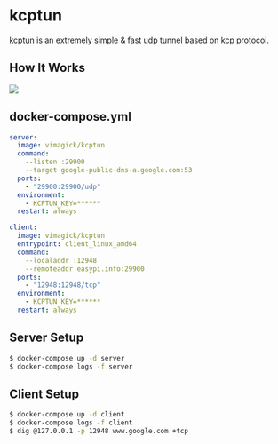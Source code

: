 kcptun
======

[kcptun][1] is an extremely simple & fast udp tunnel based on kcp protocol.

## How It Works

![][2]

## docker-compose.yml

```yaml
server:
  image: vimagick/kcptun
  command:
    --listen :29900
    --target google-public-dns-a.google.com:53
  ports:
    - "29900:29900/udp"
  environment:
    - KCPTUN_KEY=******
  restart: always

client:
  image: vimagick/kcptun
  entrypoint: client_linux_amd64
  command:
    --localaddr :12948
    --remoteaddr easypi.info:29900
  ports:
    - "12948:12948/tcp"
  environment:
    - KCPTUN_KEY=******
  restart: always
```

## Server Setup

```bash
$ docker-compose up -d server
$ docker-compose logs -f server
```

## Client Setup

```bash
$ docker-compose up -d client
$ docker-compose logs -f client
$ dig @127.0.0.1 -p 12948 www.google.com +tcp
```

[1]: https://github.com/xtaci/kcptun
[2]: https://github.com/xtaci/kcptun/raw/master/kcptun.png
